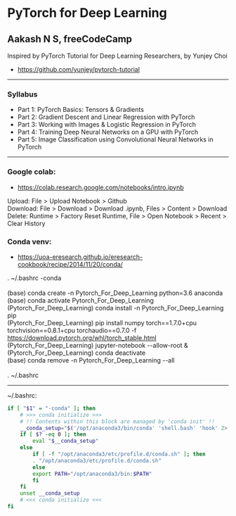 # PyTorch for Deep Learning 
## Aakash N S, freeCodeCamp
Inspired by PyTorch Tutorial for Deep Learning Researchers, by Yunjey Choi  
- https://github.com/yunjey/pytorch-tutorial

****

### Syllabus

- Part 1: PyTorch Basics: Tensors & Gradients  
- Part 2: Gradient Descent and Linear Regression with PyTorch  
- Part 3: Working with Images & Logistic Regression in PyTorch  
- Part 4: Training Deep Neural Networks on a GPU with PyTorch  
- Part 5: Image Classification using Convolutional Neural Networks in PyTorch  

****

### Google colab:
- https://colab.research.google.com/notebooks/intro.ipynb  

Upload: File > Upload Notebook > Github  
Download: File > Download > Download .ipynb, Files > Content > Download  
Delete: Runtime > Factory Reset Runtime, File > Open Notebook > Recent > Clear History  

### Conda venv: 
- https://uoa-eresearch.github.io/eresearch-cookbook/recipe/2014/11/20/conda/  

. ~/.bashrc -conda  
<br>
(base) conda create -n Pytorch_For_Deep_Learning python=3.6 anaconda  
(base) conda activate Pytorch_For_Deep_Learning  
(Pytorch_For_Deep_Learning) conda install -n Pytorch_For_Deep_Learning pip  
(Pytorch_For_Deep_Learning) pip install numpy torch==1.7.0+cpu torchvision==0.8.1+cpu torchaudio==0.7.0 -f https://download.pytorch.org/whl/torch_stable.html  
(Pytorch_For_Deep_Learning) jupyter-notebook --allow-root &  
(Pytorch_For_Deep_Learning) conda deactivate  
(base) conda remove -n Pytorch_For_Deep_Learning --all  
<br>
. ~/.bashrc  

****

~/.bashrc:
```bash
if [ "$1" = "-conda" ]; then
	# >>> conda initialize >>>
	# !! Contents within this block are managed by 'conda init' !!
	__conda_setup="$('/opt/anaconda3/bin/conda' 'shell.bash' 'hook' 2> /dev/null)"
	if [ $? -eq 0 ]; then
	    eval "$__conda_setup"
	else
	    if [ -f "/opt/anaconda3/etc/profile.d/conda.sh" ]; then
		. "/opt/anaconda3/etc/profile.d/conda.sh"
	    else
		export PATH="/opt/anaconda3/bin:$PATH"
	    fi
	fi
	unset __conda_setup
	# <<< conda initialize <<<
fi
```

